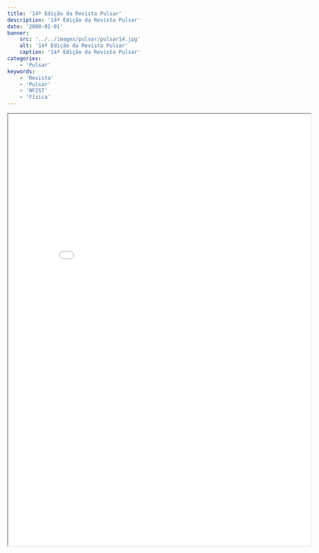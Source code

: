 ```yaml
---
title: '14ª Edição da Revista Pulsar'
description: '14ª Edição da Revista Pulsar'
date: '2000-01-01'
banner:
    src: '../../images/pulsar/pulsar14.jpg'
    alt: '14ª Edição da Revista Pulsar'
    caption: '14ª Edição da Revista Pulsar'
categories:
    - 'Pulsar'
keywords:
    - 'Revista'
    - 'Pulsar'
    - 'NFIST'
    - 'Física'
---
```


<iframe width="700" height="1000" src="../../pulsar/pulsar14.pdf"></iframe>
